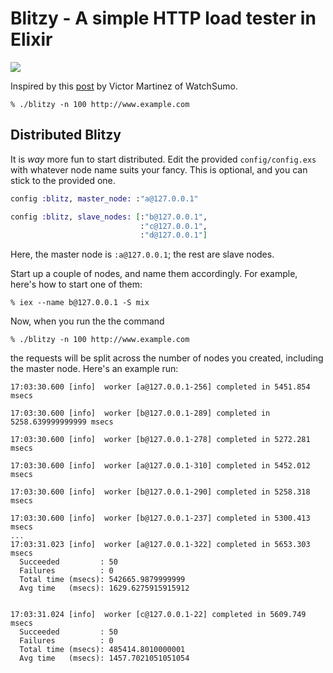 Blitzy - A simple HTTP load tester in Elixir
============================================

![](http://i.imgur.com/Z8zyXZu.gif)

Inspired by this [post](http://www.watchsumo.com/posts/introduction-to-elixir-v1-0-0-by-example-i) by Victor Martinez of WatchSumo.

```
% ./blitzy -n 100 http://www.example.com
```

## Distributed Blitzy

It is _way_ more fun to start distributed. Edit the provided `config/config.exs` with whatever node name suits your fancy. This is optional, and you can stick to the provided one.

```elixir
config :blitz, master_node: :"a@127.0.0.1"

config :blitz, slave_nodes: [:"b@127.0.0.1", 
                             :"c@127.0.0.1",
                             :"d@127.0.0.1"] 
```

Here, the master node is `:a@127.0.0.1`; the rest are slave nodes.

Start up a couple of nodes, and name them accordingly. For example, here's how to start one of them:

```
% iex --name b@127.0.0.1 -S mix
```

Now, when you run the the command

```
% ./blitzy -n 100 http://www.example.com
```

the requests will be split across the number of nodes you created, including the master node. Here's an example run:

```
17:03:30.600 [info]  worker [a@127.0.0.1-256] completed in 5451.854 msecs

17:03:30.600 [info]  worker [b@127.0.0.1-289] completed in 5258.639999999999 msecs

17:03:30.600 [info]  worker [b@127.0.0.1-278] completed in 5272.281 msecs

17:03:30.600 [info]  worker [a@127.0.0.1-310] completed in 5452.012 msecs

17:03:30.600 [info]  worker [b@127.0.0.1-290] completed in 5258.318 msecs

17:03:30.600 [info]  worker [b@127.0.0.1-237] completed in 5300.413 msecs
...
17:03:31.023 [info]  worker [a@127.0.0.1-322] completed in 5653.303 msecs
  Succeeded         : 50
  Failures          : 0
  Total time (msecs): 542665.9879999999
  Avg time   (msecs): 1629.6275915915912


17:03:31.024 [info]  worker [c@127.0.0.1-22] completed in 5609.749 msecs
  Succeeded         : 50 
  Failures          : 0
  Total time (msecs): 485414.8010000001
  Avg time   (msecs): 1457.7021051051054
```

